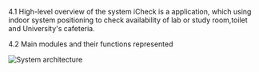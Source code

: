 4.1 High-level overview of the system
iCheck is a application, which using indoor system positioning to check availability of lab or study room,toilet and University's cafeteria.  

4.2 Main modules and their functions represented  

![System architecture](http://users.metropolia.fi/~dinht/Architecture.jpg)  

